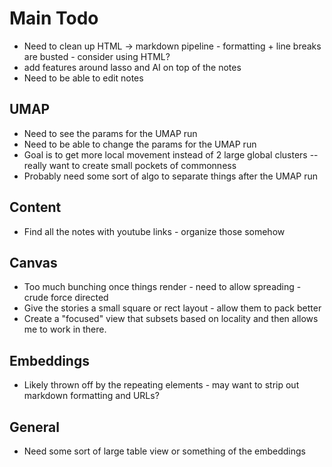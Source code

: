 # Main Todo

- Need to clean up HTML -> markdown pipeline - formatting + line breaks are busted - consider using HTML?
- add features around lasso and AI on top of the notes
- Need to be able to edit notes

## UMAP

- Need to see the params for the UMAP run
- Need to be able to change the params for the UMAP run
- Goal is to get more local movement instead of 2 large global clusters -- really want to create small pockets of commonness
- Probably need some sort of algo to separate things after the UMAP run

## Content

- Find all the notes with youtube links - organize those somehow

## Canvas

- Too much bunching once things render - need to allow spreading - crude force directed
- Give the stories a small square or rect layout - allow them to pack better
- Create a "focused" view that subsets based on locality and then allows me to work in there.

## Embeddings

- Likely thrown off by the repeating elements - may want to strip out markdown formatting and URLs?

## General

- Need some sort of large table view or something of the embeddings
